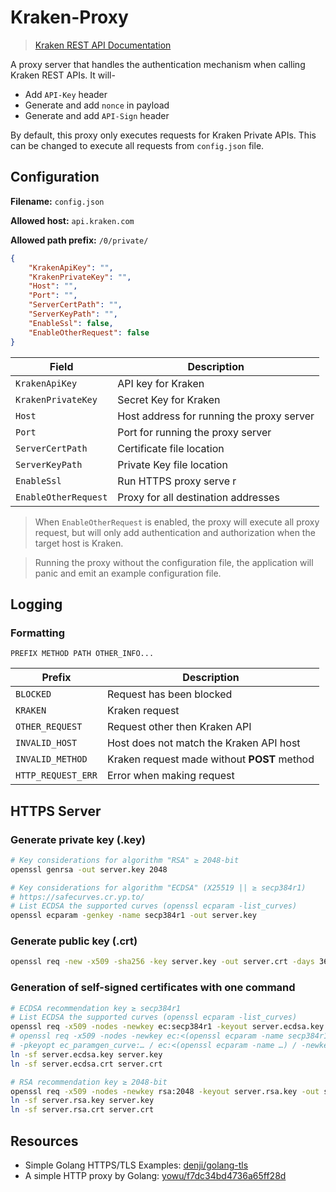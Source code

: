 # Kraken-Proxy

>[Kraken REST API Documentation](https://docs.kraken.com/rest/)

A proxy server that handles the authentication mechanism when calling Kraken REST APIs. It will-
  - Add `API-Key` header
  - Generate and add `nonce` in payload
  - Generate and add `API-Sign` header

By default, this proxy only executes requests for Kraken Private APIs. This can be changed to execute all requests from `config.json` file.

## Configuration

**Filename:** `config.json`

**Allowed host:** `api.kraken.com`

**Allowed path prefix:** `/0/private/`

```json
{
    "KrakenApiKey": "",
    "KrakenPrivateKey": "",
    "Host": "",
    "Port": "",
    "ServerCertPath": "",
    "ServerKeyPath": "",
    "EnableSsl": false,
    "EnableOtherRequest": false
}
```

| Field                | Description                               |
| -------------------- | ----------------------------------------- |
| `KrakenApiKey`       | API key for Kraken                        |
| `KrakenPrivateKey`   | Secret Key for Kraken                     |
| `Host`               | Host address for running the proxy server |
| `Port`               | Port for running the proxy server         |
| `ServerCertPath`     | Certificate file location                 |
| `ServerKeyPath`      | Private Key file location                 |
| `EnableSsl`          | Run HTTPS proxy serve r                   |
| `EnableOtherRequest` | Proxy for all destination addresses       |

> When `EnableOtherRequest` is enabled, the proxy will execute all proxy request, but will only add authentication and authorization when the target host is Kraken.

> Running the proxy without the configuration file, the application will panic and emit an example configuration file.

## Logging
### Formatting
```
PREFIX METHOD PATH OTHER_INFO...
```
| Prefix             | Description                                 |
| ------------------ | ------------------------------------------- |
| `BLOCKED`          | Request has been blocked                    |
| `KRAKEN`           | Kraken request                              |
| `OTHER_REQUEST`    | Request other then Kraken API               |
| `INVALID_HOST`     | Host does not match the Kraken API host     |
| `INVALID_METHOD`   | Kraken request made without **POST** method |
| `HTTP_REQUEST_ERR` | Error when making request                   |

## HTTPS Server
### Generate private key (.key)
```sh
# Key considerations for algorithm "RSA" ≥ 2048-bit
openssl genrsa -out server.key 2048

# Key considerations for algorithm "ECDSA" (X25519 || ≥ secp384r1)
# https://safecurves.cr.yp.to/
# List ECDSA the supported curves (openssl ecparam -list_curves)
openssl ecparam -genkey -name secp384r1 -out server.key
```
### Generate public key (.crt)
```sh
openssl req -new -x509 -sha256 -key server.key -out server.crt -days 3650
```

### Generation of self-signed certificates with one command
```sh
# ECDSA recommendation key ≥ secp384r1
# List ECDSA the supported curves (openssl ecparam -list_curves)
openssl req -x509 -nodes -newkey ec:secp384r1 -keyout server.ecdsa.key -out server.ecdsa.crt -days 3650
# openssl req -x509 -nodes -newkey ec:<(openssl ecparam -name secp384r1) -keyout server.ecdsa.key -out server.ecdsa.crt -days 3650
# -pkeyopt ec_paramgen_curve:… / ec:<(openssl ecparam -name …) / -newkey ec:…
ln -sf server.ecdsa.key server.key
ln -sf server.ecdsa.crt server.crt

# RSA recommendation key ≥ 2048-bit
openssl req -x509 -nodes -newkey rsa:2048 -keyout server.rsa.key -out server.rsa.crt -days 3650
ln -sf server.rsa.key server.key
ln -sf server.rsa.crt server.crt
```

## Resources
  - Simple Golang HTTPS/TLS Examples: [denji/golang-tls](https://github.com/denji/golang-tls)
  - A simple HTTP proxy by Golang: [yowu/f7dc34bd4736a65ff28d](https://gist.github.com/yowu/f7dc34bd4736a65ff28d)